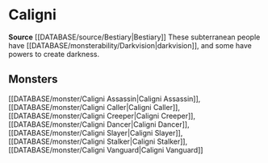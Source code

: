 ﻿---
id: '210'
name: Caligni
rarity: Common
rus_type_level: null
source: '[[DATABASE/source/Bestiary|Bestiary]]'
trait:
- Caligni
type: Trait

---
# Caligni

**Source** [[DATABASE/source/Bestiary|Bestiary]]
These subterranean people have [[DATABASE/monsterability/Darkvision|darkvision]], and some have powers to create darkness.

## Monsters

[[DATABASE/monster/Caligni Assassin|Caligni Assassin]], [[DATABASE/monster/Caligni Caller|Caligni Caller]], [[DATABASE/monster/Caligni Creeper|Caligni Creeper]], [[DATABASE/monster/Caligni Dancer|Caligni Dancer]], [[DATABASE/monster/Caligni Slayer|Caligni Slayer]], [[DATABASE/monster/Caligni Stalker|Caligni Stalker]], [[DATABASE/monster/Caligni Vanguard|Caligni Vanguard]]